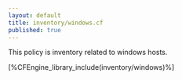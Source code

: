 ```yaml
---
layout: default
title: inventory/windows.cf
published: true
---
```


This policy is inventory related to windows hosts.

[%CFEngine_library_include(inventory/windows)%]
